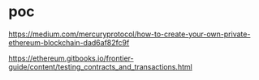 # poc

https://medium.com/mercuryprotocol/how-to-create-your-own-private-ethereum-blockchain-dad6af82fc9f

https://ethereum.gitbooks.io/frontier-guide/content/testing_contracts_and_transactions.html
